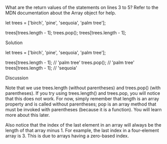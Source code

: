 
What are the return values of the statements on lines 3 to 5? Refer to the MDN documentation about the Array object for help.


let trees = ['birch', 'pine', 'sequoia', 'palm tree'];

trees[trees.length - 1];
trees.pop();
trees[trees.length - 1];



Solution

let trees = ['birch', 'pine', 'sequoia', 'palm tree'];

trees[trees.length - 1]; // 'palm tree'
trees.pop();              // 'palm tree'
trees[trees.length - 1]; // 'sequoia'


Discussion

Note that we use trees.length (without parentheses) and trees.pop() (with parentheses). If you try using trees.length() and trees.pop, you will notice that this does not work. For now, simply remember that length is an array property and is called without parentheses; pop is an array method that must be invoked with parentheses (because it is a function). You will learn more about this later.

Also notice that the index of the last element in an array will always be the length of that array minus 1. For example, the last index in a four-element array is 3. This is due to arrays having a zero-based index.